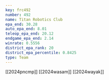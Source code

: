 ```yaml
---
key: frc492
number: 492
name: Titan Robotics Club
epa_end: 30.28
auto_epa_end: 8.01
teleop_epa_end: 20.12
endgame_epa_end: 2.14
winrate: 0.5556
district_epa_rank: 20
district_epa_percentile: 0.8425
type: Team
---
```

[[2024pncmp]]
[[2024wasam]]
[[2024wayak]]

